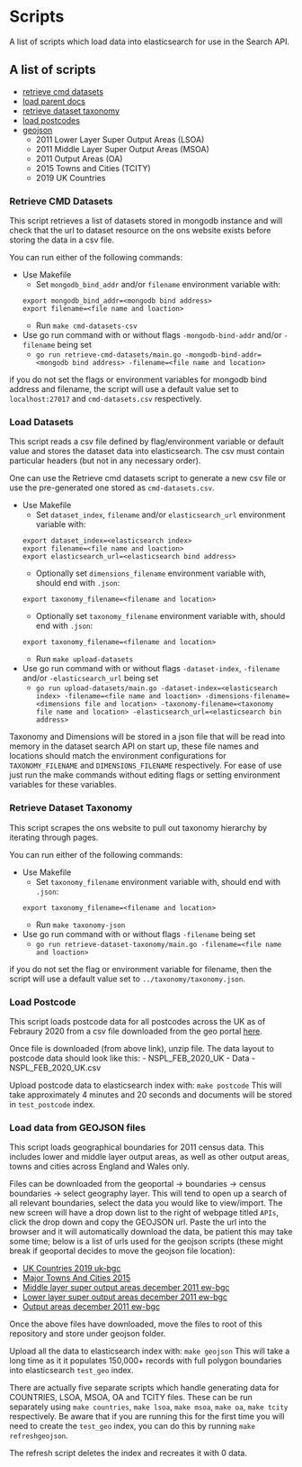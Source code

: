 # Scripts

A list of scripts which load data into elasticsearch for use in the Search API.

## A list of scripts

- [retrieve cmd datasets](#retrieve-cmd-datasets)
- [load parent docs](#load-datasets)
- [retrieve dataset taxonomy](#retrieve-dataset-taxonomy)
- [load postcodes](#load-postcode)
- [geojson](#load-data-from-geojson-files)
    - 2011 Lower Layer Super Output Areas (LSOA)
    - 2011 Middle Layer Super Output Areas (MSOA)
    - 2011 Output Areas (OA)
    - 2015 Towns and Cities (TCITY)
    - 2019 UK Countries

### Retrieve CMD Datasets

This script retrieves a list of datasets stored in mongodb instance and will check that the url to dataset resource on the ons website exists before storing the data in a csv file.

You can run either of the following commands:

- Use Makefile
    - Set `mongodb_bind_addr` and/or `filename` environment variable with:
    ```
    export mongodb_bind_addr=<mongodb bind address>
    export filename=<file name and loaction>
    ```
    - Run `make cmd-datasets-csv`
- Use go run command with or without flags `-mongodb-bind-addr` and/or `-filename` being set
    - `go run retrieve-cmd-datasets/main.go -mongodb-bind-addr=<mongodb bind address> -filename=<file name and location>`
    
if you do not set the flags or environment variables for mongodb bind address and filename, the script will use a default value set to `localhost:27017` and `cmd-datasets.csv` respectively.

### Load Datasets

This script reads a csv file defined by flag/environment variable or default value and stores the dataset data into elasticsearch. The csv must contain particular headers (but not in any necessary order).

One can use the Retrieve cmd datasets script to generate a new csv file or use the pre-generated one stored as `cmd-datasets.csv`.

- Use Makefile
    - Set `dataset_index`, `filename` and/or `elasticsearch_url` environment variable with:
    ```
    export dataset_index=<elasticsearch index>
    export filename=<file name and loaction>
    export elasticsearch_url=<elasticsearch bind address>
    ```
    - Optionally set `dimensions_filename` environment variable with, should end with `.json`:
    ```
    export taxonomy_filename=<filename and location>
    ```
    - Optionally set `taxonomy_filename` environment variable with, should end with `.json`:
    ```
    export taxonomy_filename=<filename and location>
    ```
    - Run `make upload-datasets`
- Use go run command with or without flags `-dataset-index`, `-filename` and/or `-elasticsearch_url` being set
    - `go run upload-datasets/main.go -dataset-index=<elasticsearch index> -filename=<file name and loaction> -dimensions-filename=<dimensions file and location> -taxonomy-filename=<taxonomy file name and location> -elasticsearch_url=<elasticsearch bin address>`

Taxonomy and Dimensions will be stored in a json file that will be read into memory in the dataset search API on start up, these file names and locations should match the environment configurations for `TAXONOMY_FILENAME` and `DIMENSIONS_FILENAME` respectively. For ease of use just run the make commands without editing flags or setting environment variables for these variables.

### Retrieve Dataset Taxonomy

This script scrapes the ons website to pull out taxonomy hierarchy by iterating through pages.

You can run either of the following commands:

- Use Makefile
    - Set `taxonomy_filename` environment variable with, should end with `.json`:
    ```
    export taxonomy_filename=<filename and location>
    ```
    - Run `make taxonomy-json`
- Use go run command with or without flags `-filename` being set
    - `go run retrieve-dataset-taxonomy/main.go -filename=<file name and loaction>`
    
if you do not set the flag or environment variable for filename, then the script will use a default value set to `../taxonomy/taxonomy.json`.

### Load Postcode

This script loads postcode data for all postcodes across the UK as of Febraury 2020 from a csv file downloaded from the geo portal [here](https://geoportal.statistics.gov.uk/datasets/national-statistics-postcode-lookup-february-2020).

Once file is downloaded (from above link), unzip file. The data layout to postcode data should look like this:
    - NSPL_FEB_2020_UK
      - Data
        - NSPL_FEB_2020_UK.csv

Upload postcode data to elasticsearch index with:
`make postcode`
This will take approximately 4 minutes and 20 seconds and documents will be stored in `test_postcode` index.

### Load data from GEOJSON files

This script loads geographical boundaries for 2011 census data. This includes lower and middle layer output areas, as well as other output areas, towns and cities across England and Wales only.

Files can be downloaded from the geoportal -> boundaries -> census boundaries -> select geography layer. This will tend to open up a search of all relevant boundaries, select the data you would like to view/import. The new screen will have a drop down list to the right of webpage titled `APIs`, click the drop down and copy the GEOJSON url. Paste the url into the browser and it will automatically download the data, be patient this may take some time; below is a list of urls used for the geojson scripts (these might break if geoportal decides to move the geojson file location):

- [UK Countries 2019 uk-bgc](https://opendata.arcgis.com/datasets/b789ba2f70fe45eb92402cee87092730_0.geojson)
- [Major Towns And Cities 2015](https://opendata.arcgis.com/datasets/58b0dfa605d5459b80bf08082999b27c_0.geojson)
- [Middle layer super output areas december 2011 ew-bgc](https://opendata.arcgis.com/datasets/29fdaa2efced40378ce8173b411aeb0e_2.geojson)
- [Lower layer super output areas december 2011 ew-bgc](https://opendata.arcgis.com/datasets/e993add3f1944437bc91ec7c76100c63_0.geojson)
- [Output areas december 2011 ew-bgc](https://opendata.arcgis.com/datasets/f79fc19485704ce68523d8d70d84a913_0.geojson)

Once the above files have downloaded, move the files to root of this repository and store under geojson folder.

Upload all the data to elasticsearch index with:
`make geojson`
This will take a long time as it it populates 150,000+ records with full polygon boundaries into elasticsearch `test_geo` index.

There are actually five separate scripts which handle generating data for COUNTRIES, LSOA, MSOA, OA and TCITY files. These can be run separately using `make countries`, `make lsoa`, `make msoa`, `make oa`, `make tcity` respectively. Be aware that if you are running this for the first time you will need to create the `test_geo` index, you can do this by running `make refreshgeojson`.

The refresh script deletes the index and recreates it with 0 data.
